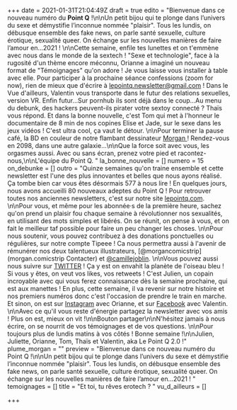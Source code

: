 +++
date = 2021-01-31T21:04:49Z
draft = true
edito = "Bienvenue dans ce nouveau numéro du **Point Q** !\n\nUn petit bijou qui te plonge dans l’univers du sexe et démystifie l’inconnue nommée \"plaisir\". Tous les lundis, on débusque ensemble des fake news, on parle santé sexuelle, culture érotique, sexualité queer. On échange sur les nouvelles manières de faire l’amour en...2021 ! \n\nCette semaine, enfile tes lunettes et on t'emmène avec nous dans le monde de la sextech ! \"Sexe et technologie\", face à la rugosité d'un thème encore méconnu, Orianne a imaginé un nouveau format de \"Témoignages\" qu'on adore ! Je vous laisse vous installer à table avec elle. Pour participer à la prochaine séance confessions (zoom for now), rien de mieux que d'écrire à lepointq.newsletter@gmail.com ! Dans le Vue d'ailleurs, Valentin vous transporte dans le futur des relations sexuelles, version VR. Enfin futur...Sur pornhub ils sont déjà dans le coup...Au menu du debunk, des hackers peuvent-ils pirater votre sextoy connecté ? Thaïs vous répond. Et dans la bonne nouvelle, c'est Tom qui met à l'honneur le documentaire de 8 min de nos copines Elise et Jade, sur le sexe dans les jeux vidéos ! C'est ultra cool, ça vaut le détour. \n\nPour terminer la pause café, la BD en couleur de notre flambant dessinateur [Morgan ](https://www.instagram.com/morgan.comicstrip/)! Rendez-vous en 2098, dans une autre galaxie...\n\nQue la force soit avec vous, les orgasmes aussi. Avec ou sans écran, prenez votre pied et racontez-nous,\n\nL'équipe du Point Q. "
la_bonne_nouvelle = []
numero = 15
on_debunke = []
outro = "Quinze semaines qu'on traine ensemble et cette newsletter est l'une des plus innovantes et belles que nous ayons réalisé. Ça tombe bien car vous êtes désormais 577 à nous lire ! En quelques jours, nous avons accueilli 80 nouveaux adeptes du Point Q ! Pour retrouver toutes nos anciennes newsletters, c'est sur notre site [lepointq.com](https://lepointq.com). \n\nPour vous, et même pour les abonnée·s de la première heure, sachez qu'on prend un plaisir fou chaque semaine à révolutionner nos sexualités, en utilisant des mots simples et libérés. On se réunit, on pense à vous, et on fait le meilleur taf possible pour faire un peu changer les choses. \n\nPour nous soutenir, vous pouvez contribuez à des donations ponctuelles ou régulières, sur notre compte Tipeee ! Ca nous permettra aussi à l'avenir de rémunérer nos deux talentueux illustrateurs, [@morgancomicstrip](morgan.comicstrip Contacter) et [@camillejoblin](https://www.instagram.com/camillejoblin/). \n\nVous pouvez aussi nous suivre sur [TWITTER](https://twitter.com/LePointQ) ! Ça y est on envahit la planète de l'oiseau bleu ! Si vous y êtes, on veut vos likes, vos retweets ! C'est Julien, un copain incroyable avec qui vous ferez connaissance dès la semaine prochaine, qui est aux manettes ! En plus, cette semaine, il va revenir sur notre histoire et nos premiers numéros donc c'est l'occasion de prendre le train en marche. Et sinon, on est sur [Instagram](https://www.instagram.com/lepoint.q/) avec Orianne, et sur [Facebook](https://www.facebook.com/lepointq.news) avec Valentin. \n\nAvec ce qu'il vous reste d'énergie partagez la newsletter avec vos amis ! Plus on est, mieux on vit !\n\nBouton partager\n\nN'hésitez jamais à nous écrire, on se nourrit de vos témoignages et de vos questions. \n\nPour toujours plus de lundis matins à vos côtés ! Bonne semaine !\n\nJulien, Juliette, Orianne, Tom, Thaïs et Valentin, aka Le Point Q 2.0 !"
plume_morgan = ""
preview = "Bienvenue dans ce nouveau numéro du Point Q !\n\nUn petit bijou qui te plonge dans l’univers du sexe et démystifie l’inconnue nommée \"plaisir\". Tous les lundis, on débusque ensemble des fake news, on parle santé sexuelle, culture érotique, sexualité queer. On échange sur les nouvelles manières de faire l’amour en...2021 ! "
temoignages = []
title = "Et toi, tu rêves erotech ? "
vu_d_ailleurs = []

+++
